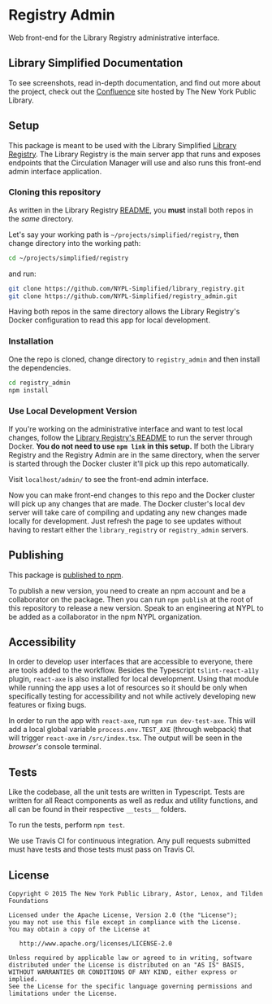 # Registry Admin

Web front-end for the Library Registry administrative interface.

<!-- [![npm version](https://badge.fury.io/js/simplified-circulation-web.svg)](https://badge.fury.io/js/simplified-circulation-web)

[![Build Status](https://travis-ci.org/NYPL-Simplified/circulation-web.svg?branch=master)](https://travis-ci.org/NYPL-Simplified/circulation-web) -->

## Library Simplified Documentation

To see screenshots, read in-depth documentation, and find out more about the project, check out the [Confluence](https://confluence.nypl.org/display/SIM/) site hosted by The New York Public Library.

## Setup

This package is meant to be used with the Library Simplified [Library Registry](https://github.com/NYPL-Simplified/library_registry). The Library Registry is the main server app that runs and exposes endpoints that the Circulation Manager will use and also runs this front-end admin interface application.

### Cloning this repository

As written in the Library Registry [README](https://github.com/NYPL-Simplified/library_registry), you **must** install both repos in the _same_ directory.

Let's say your working path is `~/projects/simplified/registry`, then change directory into the working path:

```sh
cd ~/projects/simplified/registry
```

and run:

```sh
git clone https://github.com/NYPL-Simplified/library_registry.git
git clone https://github.com/NYPL-Simplified/registry_admin.git
```

Having both repos in the same directory allows the Library Registry's Docker configuration to read this app for local development.

### Installation

One the repo is cloned, change directory to `registry_admin` and then install the dependencies.

```sh
cd registry_admin
npm install
```

### Use Local Development Version

If you're working on the administrative interface and want to test local changes, follow the [Library Registry's README](https://github.com/NYPL-Simplified/library_registry) to run the server through Docker. **You do not need to use `npm link` in this setup.** If both the Library Registry and the Registry Admin are in the same directory, when the server is started through the Docker cluster it'll pick up this repo automatically.

Visit `localhost/admin/` to see the front-end admin interface.

Now you can make front-end changes to this repo and the Docker cluster will pick up any changes that are made. The Docker cluster's local dev server will take care of compiling and updating any new changes made locally for development. Just refresh the page to see updates without having to restart either the `library_registry` or `registry_admin` servers.

## Publishing

This package is [published to npm](https://www.npmjs.com/package/simplified-circulation-web).

To publish a new version, you need to create an npm account and be a collaborator on the package. Then you can run `npm publish` at the root of this repository to release a new version. Speak to an engineering at NYPL to be added as a collaborator in the npm NYPL organization.

## Accessibility

In order to develop user interfaces that are accessible to everyone, there are tools added to the workflow. Besides the Typescript `tslint-react-a11y` plugin, `react-axe` is also installed for local development. Using that module while running the app uses a lot of resources so it should be only when specifically testing for accessibility and not while actively developing new features or fixing bugs.

In order to run the app with `react-axe`, run `npm run dev-test-axe`. This will add a local global variable `process.env.TEST_AXE` (through webpack) that will trigger `react-axe` in `/src/index.tsx`. The output will be seen in the _browser's_ console terminal.

## Tests

Like the codebase, all the unit tests are written in Typescript. Tests are written for all React components as well as redux and utility functions, and all can be found in their respective `__tests__` folders.

To run the tests, perform `npm test`.

We use Travis CI for continuous integration. Any pull requests submitted must have tests and those tests must pass on Travis CI.

## License

```
Copyright © 2015 The New York Public Library, Astor, Lenox, and Tilden Foundations

Licensed under the Apache License, Version 2.0 (the "License");
you may not use this file except in compliance with the License.
You may obtain a copy of the License at

   http://www.apache.org/licenses/LICENSE-2.0

Unless required by applicable law or agreed to in writing, software
distributed under the License is distributed on an "AS IS" BASIS,
WITHOUT WARRANTIES OR CONDITIONS OF ANY KIND, either express or implied.
See the License for the specific language governing permissions and
limitations under the License.
```

